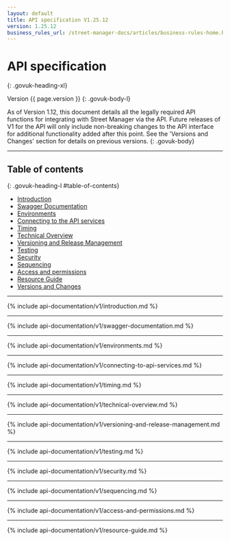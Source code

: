 ```yaml
---
layout: default
title: API specification V1.25.12
version: 1.25.12
business_rules_url: /street-manager-docs/articles/business-rules-home.html
---
```

# API specification
{: .govuk-heading-xl}

Version {{ page.version }}
{: .govuk-body-l}

As of Version 1.12, this document details all the legally required API functions for integrating with Street Manager via the API. Future releases of V1 for the API will only include non-breaking changes to the API interface for additional functionality added after this point. See the 'Versions and Changes' section for details on previous versions.
{: .govuk-body}

<hr class="govuk-section-break govuk-section-break--xl govuk-section-break--visible">

## Table of contents
{: .govuk-heading-l #table-of-contents}

<ul class="govuk-list govuk-list--number">
  <li><a class="govuk-link" href="#introduction">Introduction</a></li>
  <li><a class="govuk-link" href="#swagger-documentation">Swagger Documentation</a></li>
  <li><a class="govuk-link" href="#environments">Environments</a></li>
  <li><a class="govuk-link" href="#connecting">Connecting to the API services</a></li>
  <li><a class="govuk-link" href="#timing">Timing</a></li>
  <li><a class="govuk-link" href="#technical-overview">Technical Overview</a></li>
  <li><a class="govuk-link" href="#versioningandreleasemanagement">Versioning and Release Management</a></li>
  <li><a class="govuk-link" href="#testing">Testing</a></li>
  <li><a class="govuk-link" href="#security">Security</a></li>
  <li><a class="govuk-link" href="#sequencing">Sequencing</a></li>
  <li><a class="govuk-link" href="#access-and-permissions">Access and permissions</a></li>
  <li><a class="govuk-link" href="#resource-guide">Resource Guide</a></li>
  <li><a class="govuk-link" href="{{ site.baseurl }}/api-documentation/versions-and-changes/v1/changelog#v{{ page.version | replace: '.', '-' }}">Versions and Changes</a></li>
</ul>

<hr class="govuk-section-break govuk-section-break--xl govuk-section-break--visible">

{% include api-documentation/v1/introduction.md %}

<hr class="govuk-section-break govuk-section-break--xl govuk-section-break--visible">

{% include api-documentation/v1/swagger-documentation.md %}

<hr class="govuk-section-break govuk-section-break--xl govuk-section-break--visible">

{% include api-documentation/v1/environments.md %}

<hr class="govuk-section-break govuk-section-break--xl govuk-section-break--visible">

{% include api-documentation/v1/connecting-to-api-services.md %}

<hr class="govuk-section-break govuk-section-break--xl govuk-section-break--visible">

{% include api-documentation/v1/timing.md %}

<hr class="govuk-section-break govuk-section-break--xl govuk-section-break--visible">

{% include api-documentation/v1/technical-overview.md %}

<hr class="govuk-section-break govuk-section-break--xl govuk-section-break--visible">

{% include api-documentation/v1/versioning-and-release-management.md %}

<hr class="govuk-section-break govuk-section-break--xl govuk-section-break--visible">

{% include api-documentation/v1/testing.md %}

<hr class="govuk-section-break govuk-section-break--xl govuk-section-break--visible">

{% include api-documentation/v1/security.md %}

<hr class="govuk-section-break govuk-section-break--xl govuk-section-break--visible">

{% include api-documentation/v1/sequencing.md %}

<hr class="govuk-section-break govuk-section-break--xl govuk-section-break--visible">

{% include api-documentation/v1/access-and-permissions.md %}

<hr class="govuk-section-break govuk-section-break--xl govuk-section-break--visible">

{% include api-documentation/v1/resource-guide.md %}
